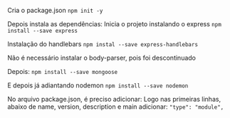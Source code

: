 Cria o package.json
``npm init -y``

Depois instala as dependências:
Inicia o projeto instalando o express
``npm install --save express``

Instalação do handlebars
``npm instal --save express-handlebars``

Não é necessário instalar o body-parser, pois foi descontinuado

Depois:
``npm install --save mongoose``

E depois já adiantando nodemon
``npm install --save nodemon``

No arquivo package.json, é preciso adicionar:
Logo nas primeiras linhas, abaixo de name, version, description e main
adicionar:
``"type": "module",``